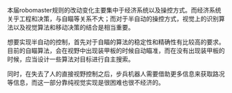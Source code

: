 本届robomaster规则的改动变化主要集中于经济系统以及操控方式。而经济系统关乎工程和决策，与自瞄等关系不大；而对于半自动的操控方式，视觉上的识别算法以及视觉算法和移动决策的结合是相当重要。

想要实现半自动的控制，首先对于自瞄的算法的稳定性和精确性有比较高的要求。目前的自瞄算法，会在视野中出现装甲板的时候自动瞄准，而在没有出现装甲板的时候，应当设计一些算法对目标进行自主搜索。

同时，在失去了人的直接视野控制之后，步兵机器人需要借助更多信息来获取路况等信息，而这一部分靠纯视觉实现是很困难也很不经济的。

